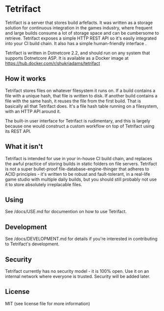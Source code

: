# Tetrifact

Tetrifact is a server that stores build arfefacts. It was written as a storage solution for continuous integration in the games industry, where frequent and large builds consume a lot of storage space and can be cumbersome to retrieve. Tetrifact exposes a simple HTTP REST API so it's easily integrated into your CI build chain. It also has a simple human-friendly interface .

Tetrifact is written in Dotnetcore 2.2, and should run on any system that supports Dotnetcore ASP. It is available as a Docker image at https://hub.docker.com/r/shukriadams/tetrifact


## How it works

Tetrifact stores files on whatever filesystem it runs on. If a build contains a file with a unique hash, that file is written to disk. If another build contains a file with the same hash, it reuses the file from the first build. That is basically all that Tetrifact does. It's a file hash table running on a filesystem, with an HTTP API around it. 

The built-in user interface for Tetrifact is rudimentary, and this is largely because one would construct a custom workflow on top of Tetrifact using its REST API. 


## What it isn't

Tetrifact is intended for use in your in-house CI build chain, and replaces the awful practice of storing builds in static folders on file servers. Tetrifact is not a super bullet-proof file-database-engine-thinger that adheres to ACID principles - it's written to be robust and fault-tolerant, in a real-life game studio with multiple daily builds, but you should still probably not use it to store absolutely irreplacable files. 


## Using

See /docs/USE.md for documention on how to use Tetrifact.


## Development

See /docs/DEVELOPMENT.md for details if you're interested in contributing to Tetrifact's development.


## Security

Tetrifact currently has no security model - it is 100% open. Use it on an internal network where everyone is trusted. Security will be added later.


## License

MIT (see license file for more information)